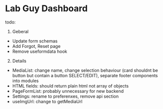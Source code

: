 # Lab Guy Dashboard
todo:
1. Geberal
+ Update form schemas
+ Add Forgot, Reset page 
+ Remove useformdata hook
2. Details
+ MediaList: change name, change selection behaviour (card shouldnt be button but contain a button SELECT/EDIT), separate footer components into modules
+ HTML fields: should return plain html not array of objects
+ PageFormList: probably unnecessary for new backend
+ Settings: rename to preferenxes, remove api section
+ useImgUrl: change to getMediaUrl 